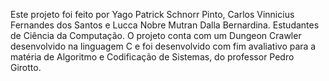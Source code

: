 Este projeto foi feito por Yago Patrick Schnorr Pinto, Carlos Vinnicius Fernandes dos Santos e Lucca Nobre Mutran Dalla Bernardina. Estudantes de Ciência da Computação.
O projeto conta com um Dungeon Crawler desenvolvido na linguagem C e foi desenvolvido com fim avaliativo para a matéria de Algoritmo e Codificação de Sistemas, do professor Pedro Girotto.
